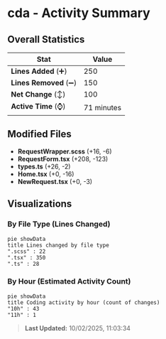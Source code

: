 # cda - Activity Summary 

## Overall Statistics

| Stat                   | Value                                                             |
| ---------------------- | ----------------------------------------------------------------- |
| **Lines Added** (➕)   | 250                                          |
| **Lines Removed** (➖) | 150                                        |
| **Net Change** (↕)    | 100                |
| **Active Time** (⌚)   | 71 minutes |


## Modified Files
- **RequestWrapper.scss** (+16, -6)
- **RequestForm.tsx** (+208, -123)
- **types.ts** (+26, -2)
- **Home.tsx** (+0, -16)
- **NewRequest.tsx** (+0, -3)

## Visualizations

### By File Type (Lines Changed)

```mermaid
pie showData
title Lines changed by file type
".scss" : 22
".tsx" : 350
".ts" : 28
```

### By Hour (Estimated Activity Count)

```mermaid
pie showData
title Coding activity by hour (count of changes)
"10h" : 43
"11h" : 1
```


> **Last Updated:** 10/02/2025, 11:03:34